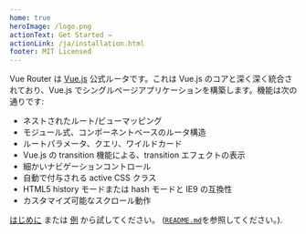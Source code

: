 ```yaml
---
home: true
heroImage: /logo.png
actionText: Get Started →
actionLink: /ja/installation.html
footer: MIT Licensed
---
```


Vue Router は [Vue.js](http://vuejs.org) 公式ルータです。これは Vue.js のコアと深く深く統合されており、Vue.js でシングルページアプリケーションを構築します。機能は次の通りです:

- ネストされたルート/ビューマッピング
- モジュール式、コンポーネントベースのルータ構造
- ルートパラメータ、クエリ、ワイルドカード
- Vue.js の transition 機能による、transition エフェクトの表示
- 細かいナビゲーションコントロール
- 自動で付与される active CSS クラス
- HTML5 history モードまたは hash モードと IE9 の互換性
- カスタマイズ可能なスクロール動作

[はじめに](./guide/) または [例](https://github.com/zachhaber/vue-router-state/tree/dev/examples) から試してください。 ([`README.md`](https://github.com/zachhaber/vue-router-state/)を参照してください。).

<HomeSponsors />
